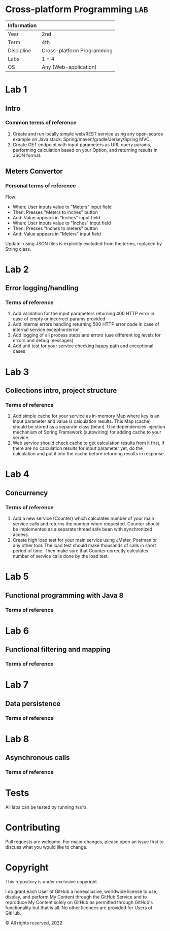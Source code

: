 # Cross-platform Programming ```LAB```

| Information |                            |
|-------------|----------------------------|
| Year        | 2nd                        |
| Term        | 4th                        |
| Discipline  | Cross-platform Programming |
| Labs        | 1 - 4                      |
| OS          | Any (Web-application)      |

# Lab 1

## Intro

### Common terms of reference

1. Create and run locally simple web/REST service using any open-source example on Java stack: Spring/maven/gradle/Jersey/Spring MVC.
2. Create GET endpoint with input parameters as URL query params, performing calculation based on your Option, and returning results in JSON format.

## Meters Convertor

### Personal terms of reference

Flow:

* When: User inputs value to "Meters" input field
* Then: Presses "Meters to inches" button
* And: Value appears in "Inches" input field
* When: User inputs value to "Inches" input field
* Then: Presses "Inches to meters" button
* And: Value appears in "Meters" input field

Update: using JSON files is explicitly excluded from the terms, replaced by String class.

# Lab 2

## Error logging/handling

### Terms of reference

1. Add validation for the input parameters returning 400 HTTP error in case of empty or incorrect params provided
2. Add internal errors handling returning 500 HTTP error code in case of internal service exception/error
3. Add logging of all process steps and errors (use different log levels for errors and debug messages)
4. Add unit test for your service checking happy path and exceptional cases

# Lab 3

## Collections intro, project structure

### Terms of reference

1. Add simple cache for your service as in-memory Map where key is an input parameter and value is calculation results. This Map (cache) should be stored as a separate class (bean). Use dependencies injection mechanism of Spring Framework (autowiring) for adding cache to your service.
2. Web service should check cache to get calculation results from it first, if there are no calculation results for input parameter yet, do the calculation and put it into the cache before returning results in response.

# Lab 4

## Concurrency

### Terms of reference

1. Add a new service (Counter) which calculates number of your main service calls and returns the number when requested. Counter should be implemented as a separate thread safe bean with synchronized access.
2. Create high load test for your main service using JMeter, Postman or any other tool. The load test should make thousands of calls in short period of time. Then make sure that Counter correctly calculates number of service calls done by the load test.

# Lab 5
## Functional programming with Java 8
### Terms of reference
# Lab 6
## Functional filtering and mapping
### Terms of reference
# Lab 7
## Data persistence
### Terms of reference
# Lab 8
## Asynchronous calls
### Terms of reference

# Tests

All labs can be tested by running ```TESTS```.

# Contributing

Pull requests are welcome. For major changes, please open an issue first to discuss what you would like to change.

# Copyright

This repository is under exclusive copyright.

I do grant each User of GitHub a nonexclusive, worldwide license to use, display, and perform My Content through the GitHub Service and to reproduce My Content solely on GitHub as permitted through GitHub's functionality but that is all. No other licences are provided for Users of GitHub.

© All rights reserved, 2022
